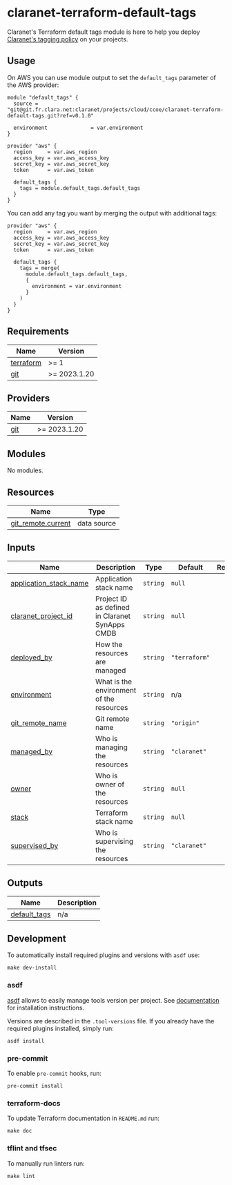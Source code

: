# claranet-terraform-default-tags

Claranet's Terraform default tags module is here to help you deploy
[Claranet's tagging policy](https://claranet-fr.atlassian.net/wiki/spaces/CCoE/pages/782927917/Tagging+Policy+v2)
on your projects.

## Usage

On AWS you can use module output to set the `default_tags` parameter of the
AWS provider:

```hcl
module "default_tags" {
  source = "git@git.fr.clara.net:claranet/projects/cloud/ccoe/claranet-terraform-default-tags.git?ref=v0.1.0"

  environment              = var.environment
}

provider "aws" {
  region     = var.aws_region
  access_key = var.aws_access_key
  secret_key = var.aws_secret_key
  token      = var.aws_token

  default_tags {
    tags = module.default_tags.default_tags
  }
}
```

You can add any tag you want by merging the output with additional tags:

```hcl
provider "aws" {
  region     = var.aws_region
  access_key = var.aws_access_key
  secret_key = var.aws_secret_key
  token      = var.aws_token

  default_tags {
    tags = merge(
      module.default_tags.default_tags,
      {
        environment = var.environment
      }
    )
  }
}
```

<!-- BEGINNING OF PRE-COMMIT-TERRAFORM DOCS HOOK -->
## Requirements

| Name | Version |
|------|---------|
| <a name="requirement_terraform"></a> [terraform](#requirement\_terraform) | >= 1 |
| <a name="requirement_git"></a> [git](#requirement\_git) | >= 2023.1.20 |

## Providers

| Name | Version |
|------|---------|
| <a name="provider_git"></a> [git](#provider\_git) | >= 2023.1.20 |

## Modules

No modules.

## Resources

| Name | Type |
|------|------|
| [git_remote.current](https://registry.terraform.io/providers/metio/git/latest/docs/data-sources/remote) | data source |

## Inputs

| Name | Description | Type | Default | Required |
|------|-------------|------|---------|:--------:|
| <a name="input_application_stack_name"></a> [application\_stack\_name](#input\_application\_stack\_name) | Application stack name | `string` | `null` | no |
| <a name="input_claranet_project_id"></a> [claranet\_project\_id](#input\_claranet\_project\_id) | Project ID as defined in Claranet SynApps CMDB | `string` | `null` | no |
| <a name="input_deployed_by"></a> [deployed\_by](#input\_deployed\_by) | How the resources are managed | `string` | `"terraform"` | no |
| <a name="input_environment"></a> [environment](#input\_environment) | What is the environment of the resources | `string` | n/a | yes |
| <a name="input_git_remote_name"></a> [git\_remote\_name](#input\_git\_remote\_name) | Git remote name | `string` | `"origin"` | no |
| <a name="input_managed_by"></a> [managed\_by](#input\_managed\_by) | Who is managing the resources | `string` | `"claranet"` | no |
| <a name="input_owner"></a> [owner](#input\_owner) | Who is owner of the resources | `string` | `null` | no |
| <a name="input_stack"></a> [stack](#input\_stack) | Terraform stack name | `string` | `null` | no |
| <a name="input_supervised_by"></a> [supervised\_by](#input\_supervised\_by) | Who is supervising the resources | `string` | `"claranet"` | no |

## Outputs

| Name | Description |
|------|-------------|
| <a name="output_default_tags"></a> [default\_tags](#output\_default\_tags) | n/a |
<!-- END OF PRE-COMMIT-TERRAFORM DOCS HOOK -->

## Development

To automatically install required plugins and versions with `asdf` use:

```shell
make dev-install
```

### asdf

[asdf](https://github.com/asdf-vm/asdf) allows to easily manage tools version
per project.
See [documentation](https://asdf-vm.com/guide/getting-started.html#_3-install-asdf)
for installation instructions.

Versions are described in the `.tool-versions` file. If you already have the
required plugins installed, simply run:

```shell
asdf install
```

### pre-commit

To enable `pre-commit` hooks, run:

```shell
pre-commit install
```

### terraform-docs

To update Terraform documentation in `README.md` run:

```shell
make doc
```

### tflint and tfsec

To manually run linters run:

```shell
make lint
```
